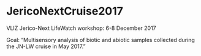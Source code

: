 # JericoNextCruise2017

VLIZ Jerico-Next LifeWatch workshop: 6-8 December 2017

Goal: “Multisensory analysis of biotic and abiotic samples collected during the JN-LW cruise in May 2017.”
